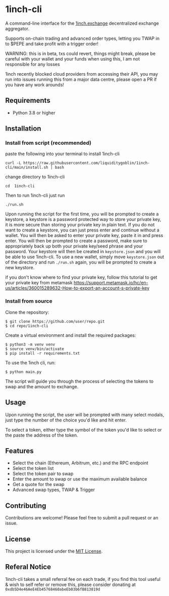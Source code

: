 

# 1inch-cli

A command-line interface for the [1inch.exchange](https://1inch.exchange/) decentralized exchange aggregator.

Supports on-chain trading and advanced order types, letting you TWAP in to $PEPE and take profit with a trigger order!

WARNING: this is in beta, txs could revert, things might break, please be careful with your wallet and your funds when using this, I am not responsible for any losses

1inch recently blocked cloud providers from accessing their API, you may run into issues running this from a major data centre, please open a PR if you have any work arounds!

## Requirements

* Python 3.8 or higher

## Installation


### Install from script (recommended)

paste the following into your terminal to install 1inch-cli
```commandline
curl -L https://raw.githubusercontent.com/liquiditygoblin/1inch-cli/main/install.sh | bash
```
change directory to 1inch-cli
```commandline
cd  1inch-cli
```
Then to run 1inch-cli just run
```commandline
./run.sh
```
	
Upon running the script for the first time, you will be prompted to create a keystore, a keystore is a password protected way to store your private key, it is more secure than storing your private key in plain text. If you do not want to create a keystore, you can just press enter and continue without a wallet. You will then be asked to enter your private key, paste it in and press enter. You will then be prompted to create a password, make sure to appropriately back up both your private key/seed phrase and your password. Your keystore will then be created in `keystore.json` and you will be able to use 1inch-cli.
To use a new wallet, simply move `keystore.json` out of the directory and run `./run.sh` again, you will be prompted to create a new keystore.

if you don't know where to find your private key, follow this tutorial to get your private key from metamask https://support.metamask.io/hc/en-us/articles/360015289632-How-to-export-an-account-s-private-key
### Install from source

Clone the repository:

```
$ git clone https://github.com/user/repo.git
$ cd repo/1inch-cli
```

Create a virtual environment and install the required packages:

```
$ python3 -m venv venv
$ source venv/bin/activate
$ pip install -r requirements.txt
```

To use the 1inch cli, run:

```
$ python main.py
```

The script will guide you through the process of selecting the tokens to swap and the amount to exchange. 

## Usage

Upon running the script, the user will be prompted with many select modals, just type the number of the choice you'd like and hit enter.

To select a token, either type the symbol of the token you'd like to select or the paste the address of the token.


## Features

* Select the chain (Ethereum, Arbitrum, etc.) and the RPC endpoint
* Select the token list
* Select the token pair to swap
* Enter the amount to swap or use the maximum available balance
* Get a quote for the swap
* Advanced swap types, TWAP & Trigger

## Contributing

Contributions are welcome! Please feel free to submit a pull request or an issue.

## License

This project is licensed under the [MIT License](https://opensource.org/licenses/MIT).

## Referal Notice

1inch-cli takes a small referral fee on each trade, if you find this tool useful & wish to self refer or remove this, please consider donating at `0xdb5D4e46AeE4Eb45768460abeEb03b6fB813819d`

